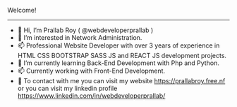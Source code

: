 Welcome!
_______________________________________________________________________________________________________________________________________________________________________________________________________________________
- 👋 Hi, I’m Prallab Roy ( @webdeveloperprallab ) 
- 👀 I’m interested in Network Administration.
- 📫 Professional Website Developer with over 3 years of experience in HTML CSS BOOTSTRAP SASS JS and REACT JS development projects.
- 🌱 I’m currently learning Back-End Development with Php and Python.
- 📫 Currently working with Front-End Development.
- 🤙 To contact with me you can visit my website https://prallabroy.free.nf or you can visit my linkedin profile https://www.linkedin.com/in/webdeveloperprallab/

<!---
webdeveloperprallab/webdeveloperprallab is a ✨ special ✨ repository because its `README.md` (this file) appears on your GitHub profile.
You can click the Preview link to take a look at your changes.
--->
